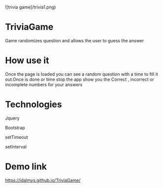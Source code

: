 ![trivia game]/trivia1.png)

# TriviaGame
Game randomizes question and allows the user to guess the answer

# How use it
Once the page is loaded you can see a random question with a time to fill it out.Once is done or time stop the app show you the Correct , incorrect or incomplete numbers  for your answers

# Technologies

Jquery

Bootstrap

setTimeout

setInterval

# Demo link
https://idalmys.github.io/TriviaGame/
